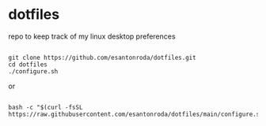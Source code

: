# dotfiles

repo to keep track of my linux desktop preferences

```shell

git clone https://github.com/esantonroda/dotfiles.git
cd dotfiles
./configure.sh

```

or

```shell

bash -c "$(curl -fsSL https://raw.githubusercontent.com/esantonroda/dotfiles/main/configure.sh)"

```
